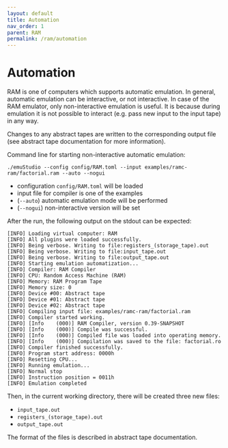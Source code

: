 ```yaml
---
layout: default
title: Automation
nav_order: 1
parent: RAM
permalink: /ram/automation
---
```


# Automation

RAM is one of computers which supports automatic emulation. In general, automatic emulation can be interactive, or not interactive. In case of the RAM emulator, only non-interactive emulation is useful. It is because during emulation it is not possible to interact (e.g. pass new input to the input tape) in any way.

Changes to any abstract tapes are written to the corresponding output file (see abstract tape documentation for more information). 

Command line for starting non-interactive automatic emulation:

    ./emuStudio --config config/RAM.toml --input examples/ramc-ram/factorial.ram --auto --nogui

- configuration `config/RAM.toml` will be loaded
- input file for compiler is one of the examples
- (`--auto`) automatic emulation mode will be performed
- (`--nogui`) non-interactive version will be set

After the run, the following output on the stdout can be expected:

```
[INFO] Loading virtual computer: RAM
[INFO] All plugins were loaded successfully.
[INFO] Being verbose. Writing to file:registers_(storage_tape).out
[INFO] Being verbose. Writing to file:input_tape.out
[INFO] Being verbose. Writing to file:output_tape.out
[INFO] Starting emulation automatization...
[INFO] Compiler: RAM Compiler
[INFO] CPU: Random Access Machine (RAM)
[INFO] Memory: RAM Program Tape
[INFO] Memory size: 0
[INFO] Device #00: Abstract tape
[INFO] Device #01: Abstract tape
[INFO] Device #02: Abstract tape
[INFO] Compiling input file: examples/ramc-ram/factorial.ram
[INFO] Compiler started working.
[INFO] [Info    (000)] RAM Compiler, version 0.39-SNAPSHOT
[INFO] [Info    (000)] Compile was successful.
[INFO] [Info    (000)] Compiled file was loaded into operating memory.
[INFO] [Info    (000)] Compilation was saved to the file: factorial.ro
[INFO] Compiler finished successfully.
[INFO] Program start address: 0000h
[INFO] Resetting CPU...
[INFO] Running emulation...
[INFO] Normal stop
[INFO] Instruction position = 0011h
[INFO] Emulation completed
```

Then, in the current working directory, there will be created three new files:

- `input_tape.out`
- `registers_(storage_tape).out`
- `output_tape.out`

The format of the files is described in abstract tape documentation.
